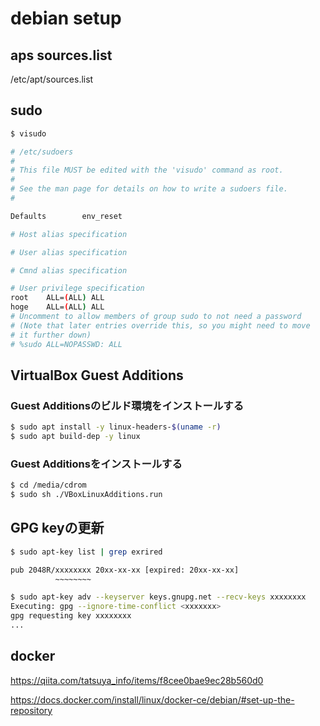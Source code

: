 # debian setup

## aps sources.list

/etc/apt/sources.list

## sudo

```bash
$ visudo
```

```bash
# /etc/sudoers
#
# This file MUST be edited with the 'visudo' command as root.
#
# See the man page for details on how to write a sudoers file.
#

Defaults        env_reset

# Host alias specification

# User alias specification

# Cmnd alias specification

# User privilege specification
root    ALL=(ALL) ALL
hoge    ALL=(ALL) ALL
# Uncomment to allow members of group sudo to not need a password
# (Note that later entries override this, so you might need to move
# it further down)
# %sudo ALL=NOPASSWD: ALL
```

## VirtualBox Guest Additions

### Guest Additionsのビルド環境をインストールする

```bash
$ sudo apt install -y linux-headers-$(uname -r)
$ sudo apt build-dep -y linux
```

### Guest Additionsをインストールする

```bash
$ cd /media/cdrom
$ sudo sh ./VBoxLinuxAdditions.run
```

## GPG keyの更新

```bash
$ sudo apt-key list | grep exrired
```

```bash
pub 2048R/xxxxxxxx 20xx-xx-xx [expired: 20xx-xx-xx]
          ~~~~~~~~

$ sudo apt-key adv --keyserver keys.gnupg.net --recv-keys xxxxxxxx
Executing: gpg --ignore-time-conflict <xxxxxxx>
gpg requesting key xxxxxxxx
...
```

## docker

https://qiita.com/tatsuya_info/items/f8cee0bae9ec28b560d0

https://docs.docker.com/install/linux/docker-ce/debian/#set-up-the-repository
